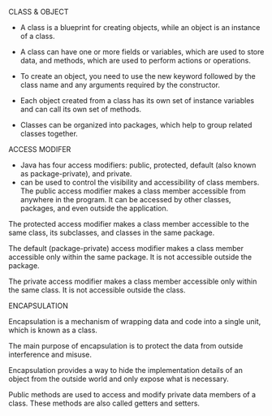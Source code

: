 CLASS & OBJECT

- A class is a blueprint for creating objects, while an object is an instance of a class.

- A class can have one or more fields or variables, which are used to store data, and methods, which are used to perform actions or operations.

- To create an object, you need to use the new keyword followed by the class name and any arguments required by the constructor.

- Each object created from a class has its own set of instance variables and can call its own set of methods.

- Classes can be organized into packages, which help to group related classes together.


ACCESS MODIFER
- Java has four access modifiers: public, protected, default (also known as package-private), and private.
- can be used to control the visibility and accessibility of class members.
The public access modifier makes a class member accessible from anywhere in the program. It can be accessed by other classes, packages, and even outside the application.

The protected access modifier makes a class member accessible to the same class, its subclasses, and classes in the same package.

The default (package-private) access modifier makes a class member accessible only within the same package. It is not accessible outside the package.

The private access modifier makes a class member accessible only within the same class. It is not accessible outside the class.


ENCAPSULATION

Encapsulation is a mechanism of wrapping data and code into a single unit, which is known as a class.

The main purpose of encapsulation is to protect the data from outside interference and misuse.

Encapsulation provides a way to hide the implementation details of an object from the outside world and only expose what is necessary.

Public methods are used to access and modify private data members of a class. These methods are also called getters and setters.
